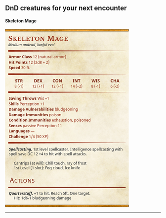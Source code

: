 DnD creatures for your next encounter
---

#### Skeleton Mage

![Skeleton mage statblock](images/creatures/skeleton-mage.png)

---
